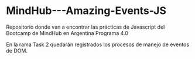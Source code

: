 # MindHub---Amazing-Events-JS
Repositorio donde van a encontrar las prácticas de Javascript del Bootcamp de MindHub en Argentina Programa 4.0

En la rama Task 2 quedarán registrados los procesos de manejo de eventos de DOM.
